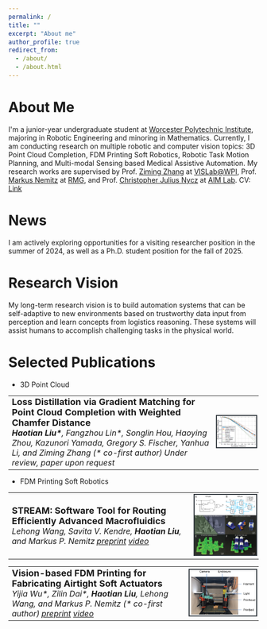 ```yaml
---
permalink: /
title: ""
excerpt: "About me"
author_profile: true
redirect_from: 
  - /about/
  - /about.html
---
```


# About Me

I'm a junior-year undergraduate student at [Worcester Polytechnic Institute](https://www.wpi.edu/), majoring in Robotic Engineering and minoring in Mathematics. Currently, I am conducting research on multiple robotic and computer vision topics: 3D Point Cloud Completion, FDM Printing Soft Robotics, Robotic Task Motion Planning, and Multi-modal Sensing based Medical Assistive Automation. My research works are supervised by Prof. [Ziming Zhang](https://www.wpi.edu/people/faculty/zzhang15) at [VISLab@WPI](https://zhang-vislab.github.io/), Prof. [Markus Nemitz](https://www.wpi.edu/people/faculty/mnemitz) at [RMG](https://wp.wpi.edu/roboticmaterialsgroup/), and Prof. [Christopher Julius Nycz](https://www.wpi.edu/people/faculty/cjnycz) at [AIM Lab](http://aimlab.wpi.edu/). CV: [Link](files/Haotian_Liu_CV.pdf)

# News

I am actively exploring opportunities for a visiting researcher position in the summer of 2024, as well as a Ph.D. student position for the fall of 2025.

# Research Vision

My long-term research vision is to build automation systems that can be self-adaptive to new environments based on trustworthy data input from perception and learn concepts from logistics reasoning. These systems will assist humans to accomplish challenging tasks in the physical world.

# Selected Publications

- 3D Point Cloud
<table style="border: none">
  <tr>
    <td style="border: none">
      <b style="font-size: 18px;">Loss Distillation via Gradient Matching for Point Cloud Completion with Weighted Chamfer Distance</b><br>
      <i style="font-size: 16px;"><strong>Haotian Liu*</strong>, Fangzhou Lin*, Songlin Hou, Haoying Zhou, Kazunori Yamada, Gregory S. Fischer, Yanhua Li, and Ziming Zhang (* co-first author)</i>
      <i style="font-size: 16px;">Under review, paper upon request</i>
    </td>
    <td style="border: none">
      <img src="images/cvpr_new.png" style ="width: auto; height: auto; align: right; border: #343a40 2px solid;">
    </td>
  </tr>
</table>

- FDM Printing Soft Robotics
<table style = "border: none">
  <tr>
    <td style = "border: none">
      <b style="font-size: 18px;">STREAM: Software Tool for Routing Efficiently Advanced Macrofluidics</b><br>
      <i style="font-size: 16px;">Lehong Wang, Savita V. Kendre, <strong>Haotian Liu</strong>, and Markus P. Nemitz</i>
      <i style="font-size: 16px;"><a href="https://arxiv.org/abs/2312.01130"><i>preprint</i></a> <a href="https://youtu.be/Q5BHOogOOLo?si=KBZuP8HilYL4oS0P"><i>video</i></a></i>
    </td>
    <td style = "border: none">
      <img src="images/STREAM_ICRA_new.png" style ="width: auto; height: auto; align: right; border: #343a40 2px solid;">
    </td>
  </tr>
</table>
<table style = "border: none">
  <tr>
    <td style = "border: none">
      <b style="font-size: 18px;">Vision-based FDM Printing for Fabricating Airtight Soft Actuators</b><br>
      <i style="font-size: 16px;">Yijia Wu*, Zilin Dai*, <strong>Haotian Liu</strong>, Lehong Wang, and Markus P. Nemitz (* co-first author)</i>
      <i style="font-size: 16px;"><a href="https://arxiv.org/abs/2312.01135"><i>preprint</i></a> <a href="https://youtu.be/6YeycaHmTKA?si=JdO5hQ1yYYJmbH4s"><i>video</i></a></i>
    </td>
    <td>
      <img src="images/VisionFDM_RoboSoft_new.png" style ="width: auto; height: auto; align: right; border: #343a40 2px solid;">
    </td>
  </tr>
</table>
